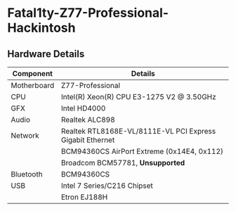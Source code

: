 # Fatal1ty-Z77-Professional-Hackintosh
## Hardware Details
| Component | Details  |
|---|---|
|Motherboard| Z77-Professional|
|CPU| Intel(R) Xeon(R) CPU E3-1275 V2 @ 3.50GHz |
|GFX| Intel HD4000 |
| Audio | Realtek	ALC898 |
| Network | Realtek RTL8168E-VL/8111E-VL PCI Express Gigabit Ethernet |
|  | BCM94360CS AirPort Extreme  (0x14E4, 0x112) |
|  | Broadcom BCM57781, **Unsupported** |
| Bluetooth | BCM94360CS |
| USB | Intel 7 Series/C216 Chipset |
|  | Etron EJ188H |

